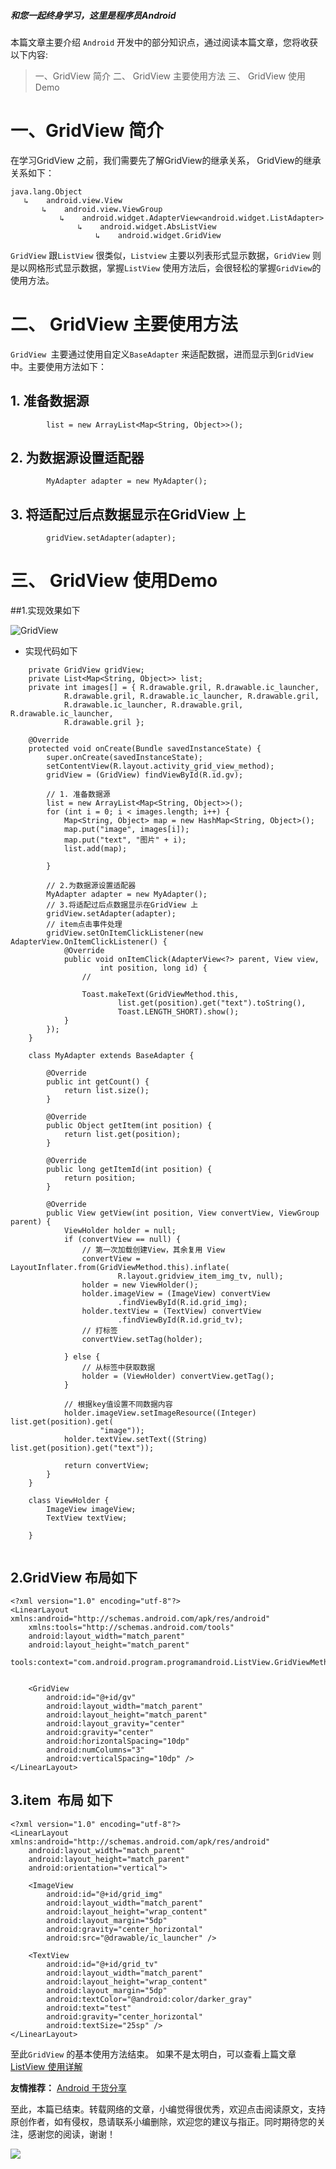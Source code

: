 
 

##### 和您一起终身学习，这里是程序员Android

本篇文章主要介绍 `Android` 开发中的部分知识点，通过阅读本篇文章，您将收获以下内容:
> 一、GridView 简介
>二、 GridView 主要使用方法
>三、 GridView 使用Demo








# 一、GridView 简介

在学习GridView 之前，我们需要先了解GridView的继承关系，
GridView的继承关系如下：
```
java.lang.Object
   ↳	android.view.View
 	   ↳	android.view.ViewGroup
 	 	   ↳	android.widget.AdapterView<android.widget.ListAdapter>
 	 	 	   ↳	android.widget.AbsListView
 	 	 	 	   ↳	android.widget.GridView
```
`GridView` 跟`ListView` 很类似，`Listview` 主要以列表形式显示数据，`GridView` 则是以网格形式显示数据，掌握`ListView` 使用方法后，会很轻松的掌握`GridView`的使用方法。

# 二、 GridView 主要使用方法
`GridView `主要通过使用自定义`BaseAdapter` 来适配数据，进而显示到`GridView`中。主要使用方法如下：

## 1. 准备数据源
```
        list = new ArrayList<Map<String, Object>>();
```
##  2. 为数据源设置适配器
    
```
        MyAdapter adapter = new MyAdapter();
```
##  3. 将适配过后点数据显示在GridView 上
```
        gridView.setAdapter(adapter);
```
# 三、 GridView 使用Demo

##1.实现效果如下

![GridView](http://upload-images.jianshu.io/upload_images/5851256-be1b84ecb1871f4a.png?imageMogr2/auto-orient/strip%7CimageView2/2/w/1240)

- 实现代码如下
```
	private GridView gridView;
	private List<Map<String, Object>> list;
	private int images[] = { R.drawable.gril, R.drawable.ic_launcher,
			R.drawable.gril, R.drawable.ic_launcher, R.drawable.gril,
			R.drawable.ic_launcher, R.drawable.gril, R.drawable.ic_launcher,
			R.drawable.gril };

	@Override
	protected void onCreate(Bundle savedInstanceState) {
		super.onCreate(savedInstanceState);
		setContentView(R.layout.activity_grid_view_method);
		gridView = (GridView) findViewById(R.id.gv);

		// 1. 准备数据源
		list = new ArrayList<Map<String, Object>>();
		for (int i = 0; i < images.length; i++) {
			Map<String, Object> map = new HashMap<String, Object>();
			map.put("image", images[i]);
			map.put("text", "图片" + i);
			list.add(map);

		}

		// 2.为数据源设置适配器
		MyAdapter adapter = new MyAdapter();
		// 3.将适配过后点数据显示在GridView 上
		gridView.setAdapter(adapter);
		// item点击事件处理
		gridView.setOnItemClickListener(new AdapterView.OnItemClickListener() {
			@Override
			public void onItemClick(AdapterView<?> parent, View view,
					int position, long id) {
				//

				Toast.makeText(GridViewMethod.this,
						list.get(position).get("text").toString(),
						Toast.LENGTH_SHORT).show();
			}
		});
	}

	class MyAdapter extends BaseAdapter {

		@Override
		public int getCount() {
			return list.size();
		}

		@Override
		public Object getItem(int position) {
			return list.get(position);
		}

		@Override
		public long getItemId(int position) {
			return position;
		}

		@Override
		public View getView(int position, View convertView, ViewGroup parent) {
			ViewHolder holder = null;
			if (convertView == null) {
				// 第一次加载创建View，其余复用 View
				convertView = LayoutInflater.from(GridViewMethod.this).inflate(
						R.layout.gridview_item_img_tv, null);
				holder = new ViewHolder();
				holder.imageView = (ImageView) convertView
						.findViewById(R.id.grid_img);
				holder.textView = (TextView) convertView
						.findViewById(R.id.grid_tv);
				// 打标签
				convertView.setTag(holder);

			} else {
				// 从标签中获取数据
				holder = (ViewHolder) convertView.getTag();
			}

			// 根据key值设置不同数据内容
			holder.imageView.setImageResource((Integer) list.get(position).get(
					"image"));
			holder.textView.setText((String) list.get(position).get("text"));

			return convertView;
		}
	}

	class ViewHolder {
		ImageView imageView;
		TextView textView;

	}


```

## 2.GridView 布局如下
```
<?xml version="1.0" encoding="utf-8"?>
<LinearLayout xmlns:android="http://schemas.android.com/apk/res/android"
    xmlns:tools="http://schemas.android.com/tools"
    android:layout_width="match_parent"
    android:layout_height="match_parent"
    tools:context="com.android.program.programandroid.ListView.GridViewMethod">


    <GridView
        android:id="@+id/gv"
        android:layout_width="match_parent"
        android:layout_height="match_parent"
        android:layout_gravity="center"
        android:gravity="center"
        android:horizontalSpacing="10dp"
        android:numColumns="3"
        android:verticalSpacing="10dp" />
</LinearLayout>

```

## 3.item  布局 如下
```
<?xml version="1.0" encoding="utf-8"?>
<LinearLayout xmlns:android="http://schemas.android.com/apk/res/android"
    android:layout_width="match_parent"
    android:layout_height="match_parent"
    android:orientation="vertical">

    <ImageView
        android:id="@+id/grid_img"
        android:layout_width="match_parent"
        android:layout_height="wrap_content"
        android:layout_margin="5dp"
        android:gravity="center_horizontal"
        android:src="@drawable/ic_launcher" />

    <TextView
        android:id="@+id/grid_tv"
        android:layout_width="match_parent"
        android:layout_height="wrap_content"
        android:layout_margin="5dp"
        android:textColor="@android:color/darker_gray"
        android:text="test"
        android:gravity="center_horizontal"
        android:textSize="25sp" />
</LinearLayout>
```

至此`GridView` 的基本使用方法结束。 
如果不是太明白，可以查看上篇文章
[ListView  使用详解](https://www.jianshu.com/p/0eef3be8cd8b)




**友情推荐：**
[Android 干货分享 ](https://mp.weixin.qq.com/s/zOTO6z7bvHGhN0lhTMvR8w)

至此，本篇已结束。转载网络的文章，小编觉得很优秀，欢迎点击阅读原文，支持原创作者，如有侵权，恳请联系小编删除，欢迎您的建议与指正。同时期待您的关注，感谢您的阅读，谢谢！


![](https://upload-images.jianshu.io/upload_images/5851256-9398f7356f9c0525.png?imageMogr2/auto-orient/strip%7CimageView2/2/w/1240)

